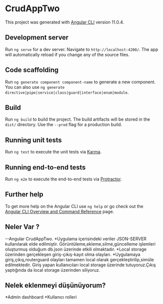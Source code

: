 # CrudAppTwo

This project was generated with [Angular CLI](https://github.com/angular/angular-cli) version 11.0.4.

## Development server

Run `ng serve` for a dev server. Navigate to `http://localhost:4200/`. The app will automatically reload if you change any of the source files.

## Code scaffolding

Run `ng generate component component-name` to generate a new component. You can also use `ng generate directive|pipe|service|class|guard|interface|enum|module`.

## Build

Run `ng build` to build the project. The build artifacts will be stored in the `dist/` directory. Use the `--prod` flag for a production build.

## Running unit tests

Run `ng test` to execute the unit tests via [Karma](https://karma-runner.github.io).

## Running end-to-end tests

Run `ng e2e` to execute the end-to-end tests via [Protractor](http://www.protractortest.org/).

## Further help

To get more help on the Angular CLI use `ng help` or go check out the [Angular CLI Overview and Command Reference](https://angular.io/cli) page.


## Neler Var ?

--Angular CrudAppTwo. 
*Uygulama içerisindeki veriler JSON-SERVER kullanılarak elde edilmiştir. Görüntüleme,ekleme,silme,güncelleme işlemleri oluşturmuş olduğum db.json üzerinde etkili olmaktadır.
*Local storage üzerinden gerçekleşen giriş-çıkış-kayıt olma olayları.
*Uygulamaya giriş,çıkış,routerguard olayları tamamen local olarak gerçekleştirilip,simüle edilmektedir. Giriş yapan kullanıcıları local storage üzerinde tutuyoruz.Çıkış yaptığında da local storage üzerinden siliyoruz. 

## Nelek eklenmeyi düşünüyorum?
  *Admin dashboard
  *Kullanıcı rolleri
  
